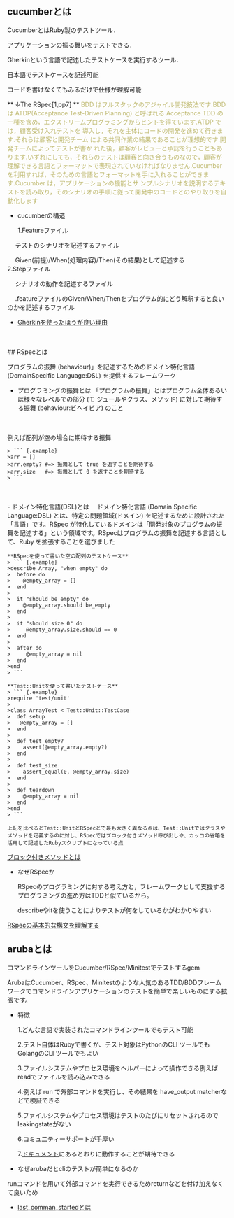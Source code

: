 ## cucumberとは

CucumberとはRuby製のテストツール．

アプリケーションの振る舞いをテストできる．

Gherkinという言語で記述したテストケースを実行するツール．

日本語でテストケースを記述可能

コードを書けなくてもみるだけで仕様が理解可能

** ↓The RSpec[1,pp7] **
<font color = "DarkKhaki">
BDD はフルスタックのアジャイル開発技法です.BDD は ATDP(Acceptance Test-Driven Planning) と呼ばれる Acceptance TDD の一種を含め，エクストリームプログラミングからヒントを得ています.ATDP では，顧客受け入れテストを 導入し，それを主体にコードの開発を進めて行きます.それらは顧客と開発チーム による共同作業の結果であることが理想的です.開発チームによってテストが書か れた後，顧客がレビューと承認を行うこともあります.いずれにしても，それらのテストは顧客と向き合うものなので，顧客が理解できる言語とフォーマットで表現されていなければなりません.Cucumber を利用すれば，そのための言語とフォーマットを手に入れることができます.Cucumber は，アプリケーションの機能とサ ンプルシナリオを説明するテキストを読み取り，そのシナリオの手順に従って開発中のコードとのやり取りを自動化します
</font>

- cucumberの構造

  1.Featureファイル

　  テストのシナリオを記述するファイル

　  Given(前提)/When(処理内容)/Then(その結果)として記述する
<br>
  2.Stepファイル

　  シナリオの動作を記述するファイル

　  .featureファイルのGiven/When/Thenをプログラム的にどう解釈すると良いのかを記述するファイル

- [Gherkinを使ったほうが良い理由](https://sakanasoft.net/gherkin-is-valuable-test-practice/)
<br>
<br>
## RSpecとは

  プログラムの振舞 (behaviour)」を記述するためのドメイン特化言語 (DomainSpecific Language:DSL) を提供するフレームワーク

- プログラミングの振舞とは
「プログラムの振舞」とはプログラム全体あるいは様々なレベルでの部分 (モ ジュールやクラス、メソッド) に対して期待する振舞 (behaviour:ビヘイビア) のこと
<br>
<br>
例えば配列が空の場合に期待する振舞

    > ``` {.example}
    >arr = []
    >arr.empty? #=> 振舞として true を返すことを期待する
    >arr.size   #=> 振舞として 0 を返すことを期待する
    > ```
<br>
<br>
- ドメイン特化言語(DSL)とは
　ドメイン特化言語 (Domain Specific Language:DSL) とは、特定の問題領域(ドメイン) を記述するために設計された「言語」です。RSpec が特化しているドメインは「開発対象のプログラムの振舞を記述する」という領域です。RSpecはプログラムの振舞を記述する言語として、Ruby を拡張することを選びました

    **RSpecを使って書いた空の配列のテストケース**
    > ``` {.example}
    >describe Array, "when empty" do
    >  before do
    >    @empty_array = []
    >  end
    >
    >  it "should be empty" do
    >    @empty_array.should be_empty
    >  end
    >
    >  it "should size 0" do
    >     @empty_array.size.should == 0
    >  end
    >
    >  after do
    >     @empty_array = nil
    >  end
    >end
    > ```
    
    **Test::Unitを使って書いたテストケース**
    > ``` {.example}
    >require 'test/unit'
    > 
    >class ArrayTest < Test::Unit::TestCase
    >  def setup
    >	@empty_array = []
    >  end
    >	
    >  def test_empty?
    >    assert(@empty_array.empty?)
    >  end
    >
    >  def test_size
    >    assert_equal(0, @empty_array.size)
    >  end
    >
    >  def teardown
    >    @empty_array = nil
    >  end
    >end
    > ```

    上記を比べるとTest::UnitとRSpecとで最も大きく異なる点は、Test::Unitではクラスやメソッドを定義するのに対し、RSpecではブロック付きメソッド呼び出しや、カッコの省略を活用して記述したRubyスクリプトになっている点

[ブロック付きメソッドとは](https://qiita.com/shuhei_sfc/items/5c582f89d5d8d7ab956c)

- なぜRSpecか

  RSpecのプログラミングに対する考え方と，フレームワークとして支援するプログラミングの進め方はTDDと似ているから。

  describeやitを使うことによりテストが何をしているかがわかりやすい

[RSpecの基本的な構文を理解する](https://qiita.com/jnchito/items/42193d066bd61c740612)


## arubaとは

  コマンドラインツールをCucumber/RSpec/Minitestでテストするgem

  ArubaはCucumber、RSpec、Minitestのような人気のあるTDD/BDDフレームワークでコマンドラインアプリケーションのテストを簡単で楽しいものにする拡張です。

- 特徴

  1.どんな言語で実装されたコマンドラインツールでもテスト可能

  2.テスト自体はRubyで書くが、テスト対象はPythonのCLI ツールでもGolangのCLI ツールでもよい

  3.ファイルシステムやプロセス環境をヘルパーによって操作できる例えばreadでファイルを読み込みできる

  4.例えば run で外部コマンドを実行し、その結果を have_output matcherなどで検証できる

  5.ファイルシステムやプロセス環境はテストのたびにリセットされるのでleakingstateがない

  6.コミュ二ティーサポートが手厚い

  7.[ドキュメント](https://github.com/cucumber/aruba/tree/master/features)にあるとおりに動作することが期待できる

- なぜarubaだとcliのテストが簡単になるのか

 runコマンドを用いて外部コマンドを実行できるためreturnなどを付け加えなくて良いため

- [last_comman_startedとは](https://relishapp.com/cucumber/aruba/v/0-11-0/docs/command/return-last-command-started)
